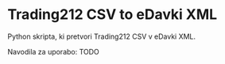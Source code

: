 # Trading212 CSV to eDavki XML

Python skripta, ki pretvori Trading212 CSV v eDavki XML.

Navodila za uporabo:
TODO
